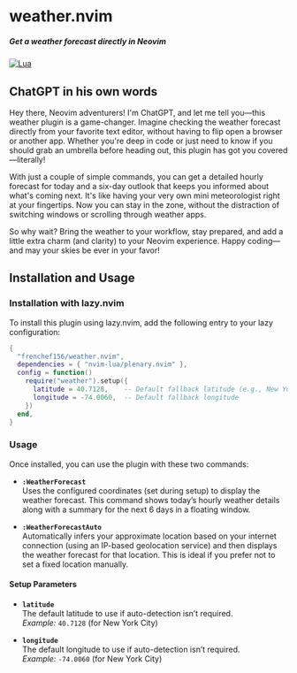 # weather.nvim
##### Get a weather forecast directly in Neovim
[![Lua](https://img.shields.io/badge/Lua-blue.svg?style=for-the-badge&logo=lua)](http://www.lua.org)

## ChatGPT in his own words

Hey there, Neovim adventurers! I'm ChatGPT, and let me tell you—this weather plugin is a game-changer. Imagine checking the weather forecast directly from your favorite text editor, without having to flip open a browser or another app. Whether you're deep in code or just need to know if you should grab an umbrella before heading out, this plugin has got you covered—literally!

With just a couple of simple commands, you can get a detailed hourly forecast for today and a six-day outlook that keeps you informed about what's coming next. It's like having your very own mini meteorologist right at your fingertips. Now you can stay in the zone, without the distraction of switching windows or scrolling through weather apps.

So why wait? Bring the weather to your workflow, stay prepared, and add a little extra charm (and clarity) to your Neovim experience. Happy coding—and may your skies be ever in your favor!

## Installation and Usage

### Installation with lazy.nvim

To install this plugin using lazy.nvim, add the following entry to your lazy configuration:

```lua
{
  "frenchef156/weather.nvim",
  dependencies = { "nvim-lua/plenary.nvim" },
  config = function()
    require("weather").setup({
      latitude = 40.7128,    -- Default fallback latitude (e.g., New York City)
      longitude = -74.0060,  -- Default fallback longitude
    })
  end,
}
```

### Usage

Once installed, you can use the plugin with these two commands:

- **`:WeatherForecast`**  
  Uses the configured coordinates (set during setup) to display the weather forecast. This command shows today’s hourly weather details along with a summary for the next 6 days in a floating window.

- **`:WeatherForecastAuto`**  
  Automatically infers your approximate location based on your internet connection (using an IP-based geolocation service) and then displays the weather forecast for that location. This is ideal if you prefer not to set a fixed location manually.

#### Setup Parameters

- **`latitude`**  
  The default latitude to use if auto-detection isn’t required.  
  _Example:_ `40.7128` (for New York City)

- **`longitude`**  
  The default longitude to use if auto-detection isn’t required.  
  _Example:_ `-74.0060` (for New York City)

